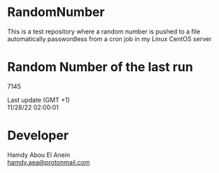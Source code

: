 # RandomNumber    
This is a test repository where a random number is pushed to a file automatically passwordless from a cron job in my Linux CentOS server    
# Random Number of the last run   
7145
      
Last update (GMT +1)    
11/28/22 02:00:01
# Developer    
Hamdy Abou El Anein   
hamdy.aea@protonmail.com
